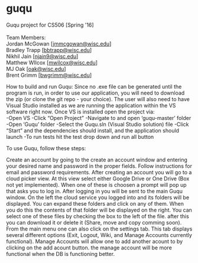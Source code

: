 # guqu
Guqu project for CS506 [Spring '16] <br/>  
Team Members: <br/>
Jordan McGowan [jmmcgowan@wisc.edu] <br/>
Bradley Trapp [bbtrapp@wisc.edu] <br/>
Nikhil Jain [njain9@wisc.edu] <br/>
Matthew WIlcox [mwilcox@wisc.edu] <br/>
MJ Oak [oak@wisc.edu] <br/>
Brent Grimm [bwgrimm@wisc.edu] <br/>

How to build and run Guqu:
Since no .exe file can be generated until the program is run, in order to use our application, you will need to download the zip (or clone the git repo - your choice). The user will also need to have Visual Studio installed as we are running the application within the VS software right now. Once VS is installed open the project via:<br/>
-Open VS
-Click “Open Project”
-Navigate to and open ‘guqu-master’ folder
-Open ‘Guqu’ folder
-Select the Guqu.sln (Visual Studio solution) file
-Click  “Start” and the dependencies should install, and the application should launch
-To run tests hit the test drop down and run all button

To use Guqu, follow these steps:

Create an account by going to the create an account window and entering your desired name and password in the proper fields. Follow instructions for email and password requirements. After creating an account you will go to a cloud picker view. At this view select either Google Drive or One Drive (Box not yet implemented). When one of these is choosen a prompt will pop up that asks you to log in. After logging in you will be sent to the main Guqu window. On the left the cloud service you logged into and its folders will be displayed. You can expand these folders and click on any of them. When you do this the contents of that folder will be displayed on the right. You can select one of these files by checking the box to the left of the file. after this you can download it or delete it (Share, move and copy comming soon). From the main menu one can also click on the settings tab. This tab displays several different options (Exit, Logout, Wiki, and Manage Accounts currently functional). Manage Accounts will allow one to add another acount to by clicking on the add acount button. the manage account will be more functional when the DB is functioning better.  

